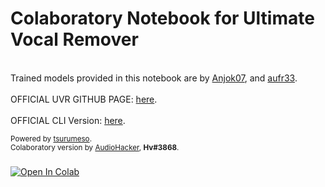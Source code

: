 # Colaboratory Notebook for Ultimate Vocal Remover
<br>Trained models provided in this notebook are by [Anjok07](https://github.com/Anjok07), and [aufr33](https://github.com/aufr33).</br>
<br>OFFICIAL UVR GITHUB PAGE: [here](https://github.com/Anjok07/ultimatevocalremovergui).</br>
<br>OFFICIAL CLI Version: [here](https://github.com/tsurumeso/vocal-remover).</br>
<sup><br>Powered by [tsurumeso](http://github.com/tsurumeso/).
<br>Colaboratory version by [AudioHacker](https://www.youtube.com/channel/UC0NiSV1jLMH-9E09wiDVFYw), **Hv#3868**.</br></sup>

###
[![Open In Colab](https://colab.research.google.com/assets/colab-badge.svg)](https://www.youtube.com/watch?v=dQw4w9WgXcQ)
